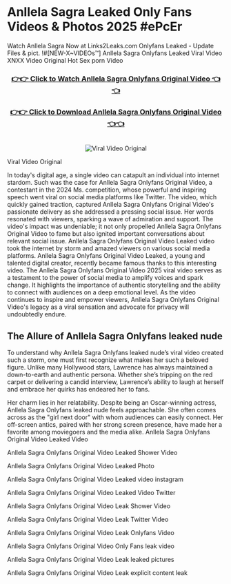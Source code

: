 # Anllela Sagra Leaked Only Fans Videos & Photos 2025 #ePcEr

Watch Anllela Sagra Now at Links2Leaks.com Onlyfans Leaked - Update Files & pict. !#[NEW-X~VIDEOs™] Anllela Sagra Onlyfans Leaked Viral Video XNXX Video Original Hot Sex porn Video
<br>
<div align="center">
<h3><a href="https://links2leaks.com/anllelasagra" rel="nofollow">👉👉 Click to Watch Anllela Sagra Onlyfans Original Video 👈👈</a></h3>
<h3><a href="https://links2leaks.com/anllelasagra" rel="nofollow">👉👉 Click to Download Anllela Sagra Onlyfans Original Video 👈👈</a></h3>
<br>
<a href="https://links2leaks.com/anllelasagra" rel="nofollow"><img src="https://i.ibb.co/Gkj2r4b/banner.png" alt="Viral Video Original" style="max-width: 100%; display: inline-block;" data-target="animated-image.originalImage"></a>
</div>

Viral Video Original

In today's digital age, a single video can catapult an individual into internet stardom. Such was the case for Anllela Sagra Onlyfans Original Video, a contestant in the 2024 Ms. competition, whose powerful and inspiring speech went viral on social media platforms like Twitter.
The video, which quickly gained traction, captured Anllela Sagra Onlyfans Original Video's passionate delivery as she addressed a pressing social issue. Her words resonated with viewers, sparking a wave of admiration and support. The video's impact was undeniable; it not only propelled Anllela Sagra Onlyfans Original Video to fame but also ignited important conversations about relevant social issue.
Anllela Sagra Onlyfans Original Video Leaked video took the internet by storm and amazed viewers on various social media platforms. Anllela Sagra Onlyfans Original Video Leaked, a young and talented digital creator, recently became famous thanks to this interesting video.
The Anllela Sagra Onlyfans Original Video 2025 viral video serves as a testament to the power of social media to amplify voices and spark change. It highlights the importance of authentic storytelling and the ability to connect with audiences on a deep emotional level. As the video continues to inspire and empower viewers, Anllela Sagra Onlyfans Original Video's legacy as a viral sensation and advocate for privacy will undoubtedly endure.

<h2>The Allure of Anllela Sagra Onlyfans leaked nude</h2>


To understand why Anllela Sagra Onlyfans leaked nude’s viral video created such a storm, one must first recognize what makes her such a beloved figure. Unlike many Hollywood stars, Lawrence has always maintained a down-to-earth and authentic persona. Whether she’s tripping on the red carpet or delivering a candid interview, Lawrence’s ability to laugh at herself and embrace her quirks has endeared her to fans.

Her charm lies in her relatability. Despite being an Oscar-winning actress, Anllela Sagra Onlyfans leaked nude feels approachable. She often comes across as the "girl next door" with whom audiences can easily connect. Her off-screen antics, paired with her strong screen presence, have made her a favorite among moviegoers and the media alike.
Anllela Sagra Onlyfans Original Video Leaked Video

Anllela Sagra Onlyfans Original Video Leaked Shower Video

Anllela Sagra Onlyfans Original Video Leaked Photo

Anllela Sagra Onlyfans Original Video Leaked video instagram

Anllela Sagra Onlyfans Original Video Leaked Video Twitter

Anllela Sagra Onlyfans Original Video Leak Shower Video

Anllela Sagra Onlyfans Original Video Leak Twitter Video

Anllela Sagra Onlyfans Original Video Leak Onlyfans Video

Anllela Sagra Onlyfans Original Video Only Fans leak video

Anllela Sagra Onlyfans Original Video Leak leaked pictures

Anllela Sagra Onlyfans Original Video Leak explicit content leak
